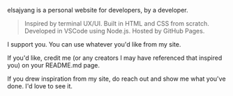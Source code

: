 elsajyang is a personal website for developers, by a developer.

> Inspired by terminal UX/UI. Built in HTML and CSS from scratch. Developed in VSCode using Node.js. Hosted by GitHub Pages.

I support you. You can use whatever you'd like from my site.

If you'd like, credit me (or any creators I may have referenced that inspired you) on your README.md page.

If you drew inspiration from my site, do reach out and show me what you've done. I'd love to see it.
